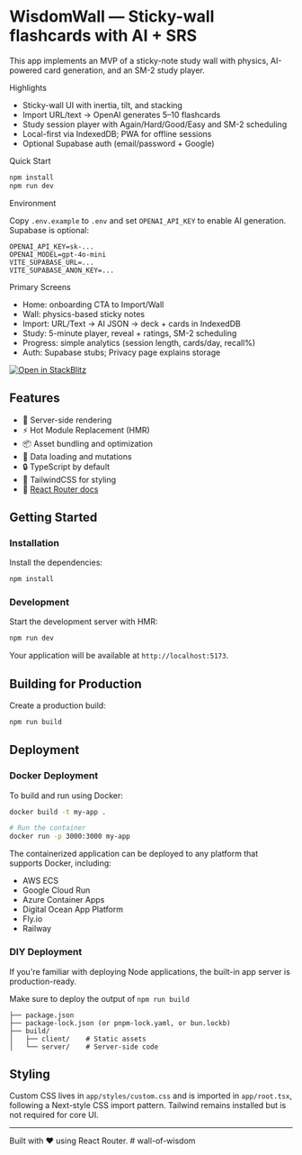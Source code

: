 # WisdomWall — Sticky-wall flashcards with AI + SRS

This app implements an MVP of a sticky-note study wall with physics, AI-powered card generation, and an SM-2 study player.

Highlights

- Sticky-wall UI with inertia, tilt, and stacking
- Import URL/text → OpenAI generates 5–10 flashcards
- Study session player with Again/Hard/Good/Easy and SM-2 scheduling
- Local-first via IndexedDB; PWA for offline sessions
- Optional Supabase auth (email/password + Google)

Quick Start

```bash
npm install
npm run dev
```

Environment

Copy `.env.example` to `.env` and set `OPENAI_API_KEY` to enable AI generation. Supabase is optional:

```
OPENAI_API_KEY=sk-...
OPENAI_MODEL=gpt-4o-mini
VITE_SUPABASE_URL=...
VITE_SUPABASE_ANON_KEY=...
```

Primary Screens

- Home: onboarding CTA to Import/Wall
- Wall: physics-based sticky notes
- Import: URL/Text → AI JSON → deck + cards in IndexedDB
- Study: 5-minute player, reveal + ratings, SM-2 scheduling
- Progress: simple analytics (session length, cards/day, recall%)
- Auth: Supabase stubs; Privacy page explains storage

[![Open in StackBlitz](https://developer.stackblitz.com/img/open_in_stackblitz.svg)](https://stackblitz.com/github/remix-run/react-router-templates/tree/main/default)

## Features

- 🚀 Server-side rendering
- ⚡️ Hot Module Replacement (HMR)
- 📦 Asset bundling and optimization
- 🔄 Data loading and mutations
- 🔒 TypeScript by default
- 🎉 TailwindCSS for styling
- 📖 [React Router docs](https://reactrouter.com/)

## Getting Started

### Installation

Install the dependencies:

```bash
npm install
```

### Development

Start the development server with HMR:

```bash
npm run dev
```

Your application will be available at `http://localhost:5173`.

## Building for Production

Create a production build:

```bash
npm run build
```

## Deployment

### Docker Deployment

To build and run using Docker:

```bash
docker build -t my-app .

# Run the container
docker run -p 3000:3000 my-app
```

The containerized application can be deployed to any platform that supports Docker, including:

- AWS ECS
- Google Cloud Run
- Azure Container Apps
- Digital Ocean App Platform
- Fly.io
- Railway

### DIY Deployment

If you're familiar with deploying Node applications, the built-in app server is production-ready.

Make sure to deploy the output of `npm run build`

```
├── package.json
├── package-lock.json (or pnpm-lock.yaml, or bun.lockb)
├── build/
│   ├── client/    # Static assets
│   └── server/    # Server-side code
```

## Styling

Custom CSS lives in `app/styles/custom.css` and is imported in `app/root.tsx`, following a Next-style CSS import pattern. Tailwind remains installed but is not required for core UI.

---

Built with ❤️ using React Router.
#   w a l l - o f - w i s d o m  
 
